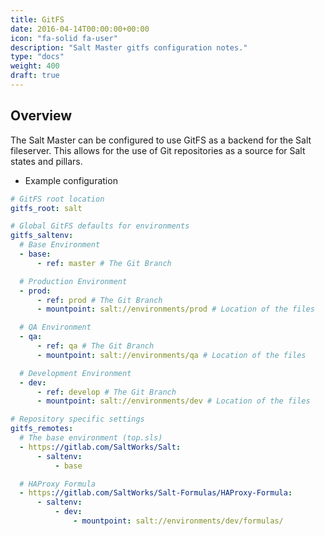 ```yaml
---
title: GitFS
date: 2016-04-14T00:00:00+00:00
icon: "fa-solid fa-user"
description: "Salt Master gitfs configuration notes."
type: "docs"
weight: 400
draft: true
---
```


## Overview

The Salt Master can be configured to use GitFS as a backend for the Salt fileserver. This allows for the use of Git repositories as a source for Salt states and pillars.

- Example configuration

```yaml
# GitFS root location
gitfs_root: salt

# Global GitFS defaults for environments
gitfs_saltenv:
  # Base Environment
  - base:
      - ref: master # The Git Branch

  # Production Environment
  - prod:
      - ref: prod # The Git Branch
      - mountpoint: salt://environments/prod # Location of the files

  # QA Environment
  - qa:
      - ref: qa # The Git Branch
      - mountpoint: salt://environments/qa # Location of the files

  # Development Environment
  - dev:
      - ref: develop # The Git Branch
      - mountpoint: salt://environments/dev # Location of the files

# Repository specific settings
gitfs_remotes:
  # The base environment (top.sls)
  - https://gitlab.com/SaltWorks/Salt:
      - saltenv:
          - base

  # HAProxy Formula
  - https://gitlab.com/SaltWorks/Salt-Formulas/HAProxy-Formula:
      - saltenv:
          - dev:
              - mountpoint: salt://environments/dev/formulas/
```
